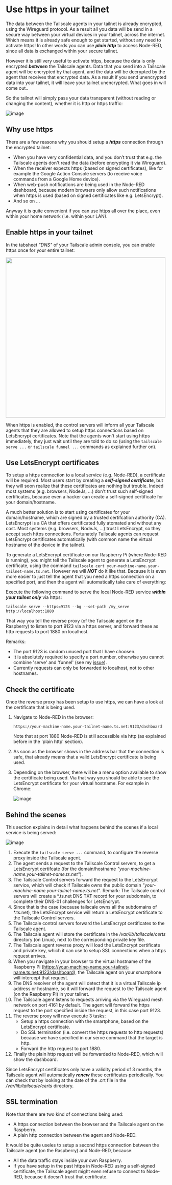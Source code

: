 # Use https in your tailnet
The data between the Tailscale agents in your tailnet is already encrypted, using the Wireguard protocol.  As a result all you data will be send in a secure way between your virtual devices in your tailnet, across the internet.  Which means it is already safe enough to get started, without any need to activate https!  In other words you can use ***plain http*** to access Node-RED, since all data is exchanged within your secure tailnet.

However it is still very useful to activate https, because the data is only encrypted ***between*** the Tailscale agents.  Data that you send into a Tailscale agent will be encrypted by that agent, and the data will be decrypted by the agent that receives that encrypted data.  As a result if you send unencrypted data into your tailnet, it will leave your tailnet unencrypted.  What goes in will come out..

So the tailnet will simply pass your data transparent (without reading or changing the content), whether it is http or https traffic:

![image](https://github.com/user-attachments/assets/1f66b508-d180-4e14-8a8e-c55b9a6360c3)

## Why use https
There are a few reasons why you should setup a ***https*** connection through the encrypted tailnet:
+ When you have very confidential data, and you don’t trust that e.g. the Tailscale agents don't read the data (before encrypting it via Wireguard).
+ When the receiver expects https (based on signed certificates), like for example the Google Action Console servers (to receive voice commands from a Google Home device).
+ When web-push notifications are being used in the Node-RED dashboard, because modern browsers only allow such notifications when https is used (based on signed certificates like e.g. LetsEncrypt).
+ And so on ...

Anyway it is quite convenient if you can use https all over the place, even within your home network (i.e. within your LAN).

## Enable https in your tailnet
In the tabsheet *"DNS"* of your Tailscale admin console, you can enable https once for your entire tailnet:

<img src="https://github.com/bartbutenaers/Node-RED-security-basics/assets/14224149/07aa2e7d-546f-443a-9801-cf9cc51b3156" width="500">

When https is enabled, the control servers will inform all your Tailscale agents that they are allowed to setup https connections based on LetsEncrypt certificates.  Note that the agents won't start using https immediately, they just wait until they are told to do so (using the `tailscale serve ...` or `tailscale funnel ...` commands as explained further on).

## Use LetsEncrypt certificates
To setup a https connection to a local service (e.g. Node-RED), a certificate will be required.  Most users start by creating a ***self-signed certificate***, but they will soon realize that these certificates are nothing but trouble.  Indeed most systems (e.g. browsers, NodeJs, ...) don't trust such self-signed certificates, because even a hacker can create a self-signed certificate for your domain/hostname. 

A much better solution is to start using certificates for your domain/hostname, which are signed by a trusted certifcation authority (CA).  LetsEncrypt is a CA that offers certificated fully atomated and without any cost.  Most systems (e.g. browsers, NodeJs, ...) trust LetsEncrypt, so they accept such https connections.  Fortunately Tailscale agents can request LetsEncrypt certificates automatically (with common name the virtual hostname of the device in the tailnet).  

To generate a LetsEncrypt certificate on our Raspberry Pi (where Node-RED is running), you might tell the Tailscale agent to generate a LetsEncrypt certificate, using the command `tailscale cert your-machine-name.your-tailnet-name.ts.net`.  However we will ***NOT*** do it like that.  Because it is even more easier to just tell the agent that you need a https connection on a specified port, and then the agent will automatically take care of everything:

Execute the following command to serve the local Node-RED service ***within your tailnet only*** via https:
```
tailscale serve --https=9123 --bg --set-path /my_serve http://localhost:1880
```
That way you tell the reverse proxy (of the Tailscale agent on the Raspberry) to listen to port 9123 via a https server, and forward these as http requests to port 1880 on localhost.

Remarks:
+ The port 9123 is random unused port that I have choosen.
+ It is absolutely required to specify a port number, otherwise you cannot combine 'serve' and 'funnel' (see my [issue](https://github.com/tailscale/tailscale/issues/11009#issuecomment-2267159080)).
+ Currently requests can only be forwarded to localhost, not to other hostnames.

## Check the certificate
Once the reverse proxy has been setup to use https, we can have a look at the certificate that is being used.

1. Navigate to Node-RED in the browser:
   ```
   https://your-machine-name.your-tailnet-name.ts.net:9123/dashboard
   ```
   Note that at port 1880 Node-RED is still accessible via http (as explained before in the 'plain http' section).
2. As soon as the browser shows in the address bar that the connection is safe, that already means that a valid LetsEncrypt certificate is being used.
3. Depending on the browser, there will be a menu option available to show the certificate being used.  Via that way you should be able to see the LetsEncrypt certificate for your virtual hostname.  For example in Chrome:

   ![image](https://github.com/bartbutenaers/Node-RED-security-basics/assets/14224149/e9772288-9ddd-4168-9635-fa816ed9cdbd)

## Behind the scenes
This section explains in detail what happens behind the scenes if a local service is being served:

![image](https://github.com/user-attachments/assets/b712d880-563d-4dbe-a921-f1cef4752df6)

1. Execute the `tailscale serve ...` command, to configure the reverse proxy inside the Tailscale agent.
2. The agent sends a request to the Tailscale Control servers, to get a LetsEncrypt certifcate (for the domain/hostname *"your-machine-name.your-tailnet-name.ts.net"*).
3. The Tailscale Control servers forward the request to the LetsEncrypt service, which will check if Tailscale owns the public domain *"your-machine-name.your-tailnet-name.ts.net"*.
   Remark: The Tailscale control servers will create a *.ts.net DNS TXT record for your subdomain, to complete their DNS-01 challenges for LetsEncrypt. 
4. Since that is the case (because tailscale owns all the subdomains of *.ts.net), the LetsEncrypt service will return a LetsEncrypt certificate to the Tailscale Control servers.
5. The Tailscale control servers forward the LetsEncrypt certificates to the Tailscale agent.
6. The Tailscale agent will store the certificate in the */var/lib/tailscale/certs* directory (on Linux), next to the corresponding private key file.
7. The Tailscale agent reverse proxy will load the LetsEncrypt certificate and private key, which it can use to setup SSL connections when a https request arrives.
8. When you navigate in your browser to the virtual hostname of the Raspberry Pi (https://your-machine-name.your-tailnet-name.ts.net:9123/dashboard), the Tailscale agent on your smartphone will intercept that request.
9. The DNS resolver of the agent will detect that it is a virtual Tailscale ip address or hostname, so it will forward the request to the Tailscale agent (on the Raspberry Pi) in your tailnet. 
10. The Tailscale agent listens to requests arriving via the Wireguard mesh network on port 4161 by default.  The agent will forward the https request to the port specified inside the request, in this case port 9123.
11. The reverse proxy will now execute 3 tasks:
     + Setup a https connection with the smartphone, based on the LetsEncrypt certificate.
     + Do SSL termination (i.e. convert the https requests to http requests) because we have specified in our serve command that the target is http.
     + Forward the http request to port 1880.  
12. Finally the plain http request will be forwarded to Node-RED, which will show the dashboard.

Since LetsEncrypt certificates only have a validity period of 3 months, the Tailscale agent will automatically ***renew*** these certificates periodically.  You can check that by looking at the date of the .crt file in the */var/lib/tailscale/certs* directory.

## SSL termination
Note that there are two kind of connections being used:
+ A https connection between the browser and the Tailscale agent on the Raspberry.  
+ A plain http connection between the agent and Node-RED.

It would be quite useles to setup a second https connection between the Tailscale agent (on the Raspberry) and Node-RED, because:
+ All the data traffic stays inside your own Raspberry.
+ If you have setup in the past https in Node-RED using a self-signed certificate, the Tailscale agent might even refuse to connect to Node-RED, because it doesn't trust that certificate.
